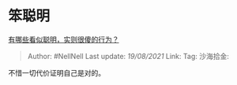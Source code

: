 # 笨聪明

[有哪些看似聪明，实则很傻的行为？](https://www.zhihu.com/question/60864080/answer/2012287103)

> Author: #NellNell
> Last update: *19/08/2021*
> Link:
> Tag:
> 沙海拾金:

不惜一切代价证明自己是对的。
